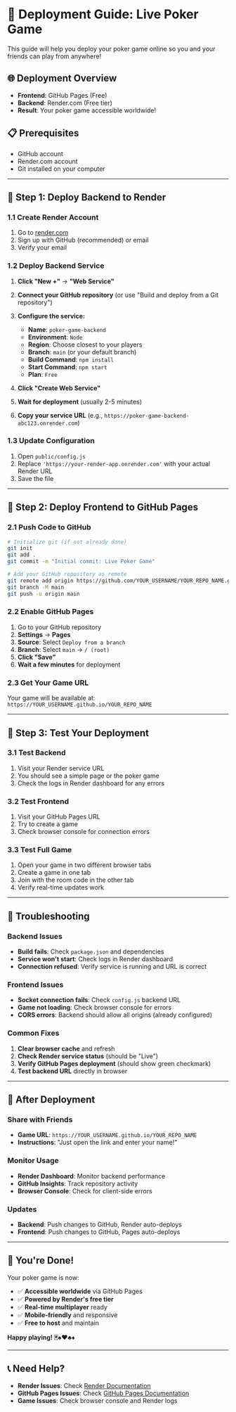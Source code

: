 # 🚀 Deployment Guide: Live Poker Game

This guide will help you deploy your poker game online so you and your friends can play from anywhere!

## 🌐 Deployment Overview

- **Frontend**: GitHub Pages (Free)
- **Backend**: Render.com (Free tier)
- **Result**: Your poker game accessible worldwide!

## 📋 Prerequisites

- GitHub account
- Render.com account
- Git installed on your computer

---

## 🎯 Step 1: Deploy Backend to Render

### 1.1 Create Render Account
1. Go to [render.com](https://render.com)
2. Sign up with GitHub (recommended) or email
3. Verify your email

### 1.2 Deploy Backend Service
1. **Click "New +"** → **"Web Service"**
2. **Connect your GitHub repository** (or use "Build and deploy from a Git repository")
3. **Configure the service:**
   - **Name**: `poker-game-backend`
   - **Environment**: `Node`
   - **Region**: Choose closest to your players
   - **Branch**: `main` (or your default branch)
   - **Build Command**: `npm install`
   - **Start Command**: `npm start`
   - **Plan**: `Free`

4. **Click "Create Web Service"**
5. **Wait for deployment** (usually 2-5 minutes)
6. **Copy your service URL** (e.g., `https://poker-game-backend-abc123.onrender.com`)

### 1.3 Update Configuration
1. Open `public/config.js`
2. Replace `'https://your-render-app.onrender.com'` with your actual Render URL
3. Save the file

---

## 🎯 Step 2: Deploy Frontend to GitHub Pages

### 2.1 Push Code to GitHub
```bash
# Initialize git (if not already done)
git init
git add .
git commit -m "Initial commit: Live Poker Game"

# Add your GitHub repository as remote
git remote add origin https://github.com/YOUR_USERNAME/YOUR_REPO_NAME.git
git branch -M main
git push -u origin main
```

### 2.2 Enable GitHub Pages
1. Go to your GitHub repository
2. **Settings** → **Pages**
3. **Source**: Select `Deploy from a branch`
4. **Branch**: Select `main` → `/ (root)`
5. **Click "Save"**
6. **Wait a few minutes** for deployment

### 2.3 Get Your Game URL
Your game will be available at:
`https://YOUR_USERNAME.github.io/YOUR_REPO_NAME`

---

## 🎯 Step 3: Test Your Deployment

### 3.1 Test Backend
1. Visit your Render service URL
2. You should see a simple page or the poker game
3. Check the logs in Render dashboard for any errors

### 3.2 Test Frontend
1. Visit your GitHub Pages URL
2. Try to create a game
3. Check browser console for connection errors

### 3.3 Test Full Game
1. Open your game in two different browser tabs
2. Create a game in one tab
3. Join with the room code in the other tab
4. Verify real-time updates work

---

## 🔧 Troubleshooting

### Backend Issues
- **Build fails**: Check `package.json` and dependencies
- **Service won't start**: Check logs in Render dashboard
- **Connection refused**: Verify service is running and URL is correct

### Frontend Issues
- **Socket connection fails**: Check `config.js` backend URL
- **Game not loading**: Check browser console for errors
- **CORS errors**: Backend should allow all origins (already configured)

### Common Fixes
1. **Clear browser cache** and refresh
2. **Check Render service status** (should be "Live")
3. **Verify GitHub Pages deployment** (should show green checkmark)
4. **Test backend URL** directly in browser

---

## 🌟 After Deployment

### Share with Friends
- **Game URL**: `https://YOUR_USERNAME.github.io/YOUR_REPO_NAME`
- **Instructions**: "Just open the link and enter your name!"

### Monitor Usage
- **Render Dashboard**: Monitor backend performance
- **GitHub Insights**: Track repository activity
- **Browser Console**: Check for client-side errors

### Updates
- **Backend**: Push changes to GitHub, Render auto-deploys
- **Frontend**: Push changes to GitHub, Pages auto-deploys

---

## 🎉 You're Done!

Your poker game is now:
- ✅ **Accessible worldwide** via GitHub Pages
- ✅ **Powered by Render's free tier**
- ✅ **Real-time multiplayer** ready
- ✅ **Mobile-friendly** and responsive
- ✅ **Free to host** and maintain

**Happy playing! 🃏♠️♥️♣️♦️**

---

## 📞 Need Help?

- **Render Issues**: Check [Render Documentation](https://render.com/docs)
- **GitHub Pages Issues**: Check [GitHub Pages Documentation](https://docs.github.com/en/pages)
- **Game Issues**: Check browser console and Render logs
